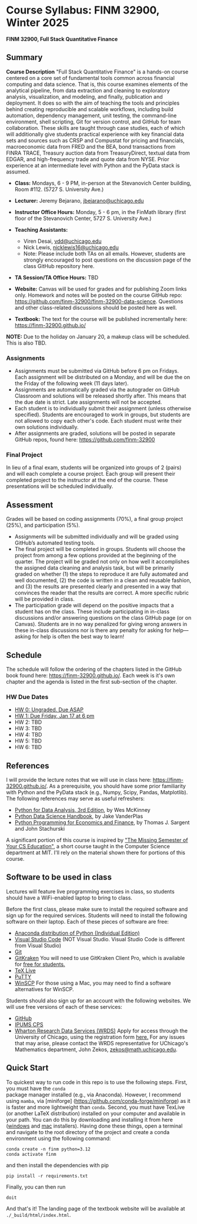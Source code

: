 Course Syllabus: FINM 32900, Winter 2025
========================================

**FINM 32900, Full Stack Quantitative Finance**

##  Summary

**Course Description** "Full Stack Quantitative Finance" is a hands-on course
centered on a core set of fundamental tools common across 
financial computing and data science. 
That is, this course examines elements of
the analytical pipeline, from data extraction and cleaning to exploratory
analysis, visualization, and modeling, and finally, publication and deployment.
It does so with the aim of teaching the tools and principles behind creating
reproducible and scalable workflows, including build automation, dependency
management, unit testing, the command-line environment, shell scripting, Git for
version control, and GitHub for team collaboration. These skills are taught
through case studies, each of which will additionally give students practical
experience with key financial data sets and sources such as CRSP and Compustat
for pricing and financials, macroeconomic data from FRED and the BEA, bond
transactions from FINRA TRACE, Treasury auction data from TreasuryDirect,
textual data from EDGAR, and high-frequency trade and quote data from NYSE.
Prior experience at an intermediate level with Python and the PyData stack is
assumed.

- **Class:** Mondays, 6 - 9 PM, in-person at the Stevanovich Center building,
  Room #112. (5727 S. University Ave.)
- **Lecturer:** Jeremy Bejarano, jbejarano@uchicago.edu
- **Instructor Office Hours:** Monday, 5 - 6 pm, in the FinMath library (first floor of the Stevanovich Center, 5727 S. University Ave.)
- **Teaching Assistants:**
  - Viren Desai, vdd@uchicago.edu
  - Nick Lewis, nicklewis16@uchicago.edu
  - Note: Please include both TAs on all emails. However, students are strongly
    encouraged to post questions on the discussion page of the class GitHub
    repository here.

- **TA Session/TA Office Hours:** TBD

- **Website:** Canvas will be used for grades and for publishing Zoom links
  only. Homework and notes will be posted on the course GitHub repo:
  https://github.com/finm-32900/finm-32900-data-science. Questions and other
  class-related discussions should be posted here as well.
- **Textbook:** The text for the course will be published incrementally here:
  https://finm-32900.github.io/

**NOTE:** Due to the holiday on January 20, a makeup class will be scheduled. This is also TBD.


### Assignments

- Assignments must be submitted via GitHub before 6 pm on Fridays. Each
  assignment will be distributed on a Monday, and will be due the on the Friday
  of the following week (11 days later).
- Assignments are automatically graded via the autograder on GitHub Classroom
  and solutions will be released shortly after. This means that the due date is
  strict. Late assignments will not be accepted.
- Each student is to individually submit their assignment (unless otherwise
  specified). Students are encouraged to work in groups, but students are not
  allowed to copy each other's code. Each student must write their own solutions
  individually.
- After assignments are graded, solutions will be posted in separate GitHub
  repos, found here: https://github.com/finm-32900

### Final Project

In lieu of a final exam, students will be organized into groups of 2 (pairs) and
will each complete a course project. Each group will present their completed
project to the instructor at the end of the course. These presentations will be
scheduled individually. 

## Assessment

Grades will be based on coding assignments (70%), a final group project (25%),
and participation (5%). 

- Assignments will be submitted individually and will be graded using GitHub’s
  automated testing tools. 
- The final project will be completed in groups. Students will choose the
  project from among a few options provided at the beginning of the quarter. The
  project will be graded not only on how well it accomplishes the assigned data
  cleaning and analysis task, but will be primarily graded on whether (1) the
  steps to reproduce it are fully automated and well documented, (2) the code is
  written in a clean and reusable fashion, and (3) the results are presented
  clearly and presented in a way that convinces the reader that the results are
  correct. A more specific rubric will be provided in class.
- The participation grade will depend on the positive impacts that a student has
  on the class. These include participating in in-class discussions and/or
  answering questions on the class GitHub page (or on Canvas). Students are in
  no way penalized for giving wrong answers in these in-class discussions nor is
  there any penalty for asking for help—asking for help is often the best way to
  learn!


## Schedule

The schedule will follow the ordering of the chapters listed in the GitHub book
found here: https://finm-32900.github.io/. Each week is it's own chapter and the
agenda is listed in the first sub-section of the chapter.

### HW Due Dates

- [HW 0: Ungraded. Due ASAP](lectures/Week1/HW0.md)
- [HW 1: Due Friday, Jan 17 at 6 pm](lectures/Week1/HW1.md)
- HW 2: TBD
- HW 3: TBD
- HW 4: TBD
- HW 5: TBD
- HW 6: TBD

## References

I will provide the lecture notes that we will use in class here:
https://finm-32900.github.io/. As a prerequisite, you should have some prior
familiarity with Python and the PyData stack (e.g., Numpy, Scipy, Pandas,
Matplotlib). The following references may serve as useful refreshers:

- [Python for Data Analysis, 3rd Edition](https://wesmckinney.com/book/), by Wes
  McKinney
- [Python Data Science
  Handbook](https://jakevdp.github.io/PythonDataScienceHandbook/), by Jake
  VanderPlas
- [Python Programming for Economics and
  Finance](https://python-programming.quantecon.org/intro.html), by Thomas J.
  Sargent and John Stachurski

A significant portion of this course is inspired by ["The Missing Semester of
Your CS Education"](https://missing.csail.mit.edu/), a short course taught in
the Computer Science department at MIT. I'll rely on the material shown there
for portions of this course.


## Software to be used in class

Lectures will feature live programming exercises in class, so students should
have a WiFi-enabled laptop to bring to class.

Before the first class, please make sure to install the required software and
sign up for the required services. Students will need to install the following
software on their laptop. Each of these pieces of software are free:
 - [Anaconda distribution of Python (Individual
   Edition)](https://www.anaconda.com/download)
 - [Visual Studio Code](https://code.visualstudio.com/) (NOT Visual Studio.
   Visual Studio Code is different from Visual Studio)
 - [Git](https://git-scm.com/)
 - [GitKraken](https://www.gitkraken.com/) You will need to use GitKraken Client
   Pro, which is available for [free for
   students.](https://www.gitkraken.com/github-student-developer-pack)
 - [TeX Live](https://tug.org/texlive/)
 - [PuTTY](https://www.putty.org/)
 - [WinSCP](https://winscp.net/eng/download.php) For those using a Mac, you may
   need to find a software alternatives for WinSCP.

Students should also sign up for an account with the following websites. We will
use free versions of each of these services:
 - [GitHub](https://github.com/)
 - [IPUMS CPS](https://cps.ipums.org/cps/)
 - [Wharton Research Data Services (WRDS)](https://wrds-www.wharton.upenn.edu/)
   Apply for access through the University of Chicago, using the registration
   form [here.](https://wrds-www.wharton.upenn.edu/register/) For any issues
   that may arise, please contact the WRDS representative for UChicago's
   Mathematics department, John Zekos, zekos@math.uchicago.edu. 


## Quick Start

To quickest way to run code in this repo is to use the following steps. First, you must have the `conda`  
package manager installed (e.g., via Anaconda). However, I recommend using `mamba`, via [miniforge]
(https://github.com/conda-forge/miniforge) as it is faster and more lightweight than `conda`. Second, you 
must have TexLive (or another LaTeX distribution) installed on your computer and available in your path.
You can do this by downloading and 
installing it from here ([windows](https://tug.org/texlive/windows.html#install) 
and [mac](https://tug.org/mactex/mactex-download.html) installers).
Having done these things, open a terminal and navigate to the root directory of the project and create a 
conda environment using the following command:
```
conda create -n finm python=3.12
conda activate finm
```
and then install the dependencies with pip
```
pip install -r requirements.txt
```
Finally, you can then run 
```
doit
```
And that's it! The landing page of the textbook website will be available at `./_build/html/index.html`.

